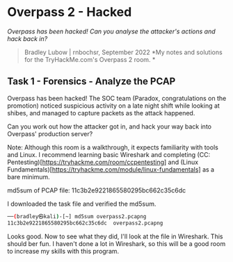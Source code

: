 # Overpass 2 - Hacked

*Overpass has been hacked! Can you analyse the attacker's actions and hack back in?*

>
> Bradley Lubow | rnbochsr, September 2022
> *My notes and solutions for the TryHackMe.com's Overpass 2 room. *
>

## Task 1 - Forensics - Analyze the PCAP

Overpass has been hacked! The SOC team (Paradox, congratulations on the promotion) noticed suspicious activity on a late night shift while looking at shibes, and managed to capture packets as the attack happened.

Can you work out how the attacker got in, and hack your way back into Overpass' production server?

Note: Although this room is a walkthrough, it expects familiarity with tools and Linux. I recommend learning basic Wireshark and completing (CC: Pentesting)[https://tryhackme.com/room/ccpentesting] and (Linux Fundamentals)[https://tryhackme.com/module/linux-fundamentals] as a bare minimum.

md5sum of PCAP file: 11c3b2e9221865580295bc662c35c6dc

I downloaded the task file and verified the md5sum. 
```bash
──(bradley㉿kali)-[~] md5sum overpass2.pcapng 
11c3b2e9221865580295bc662c35c6dc  overpass2.pcapng
```

Looks good. Now to see what they did, I'll look at the file in Wireshark. This should ber fun. I haven't done a lot in Wireshark, so this will be a good room to increase my skills with this program. 


